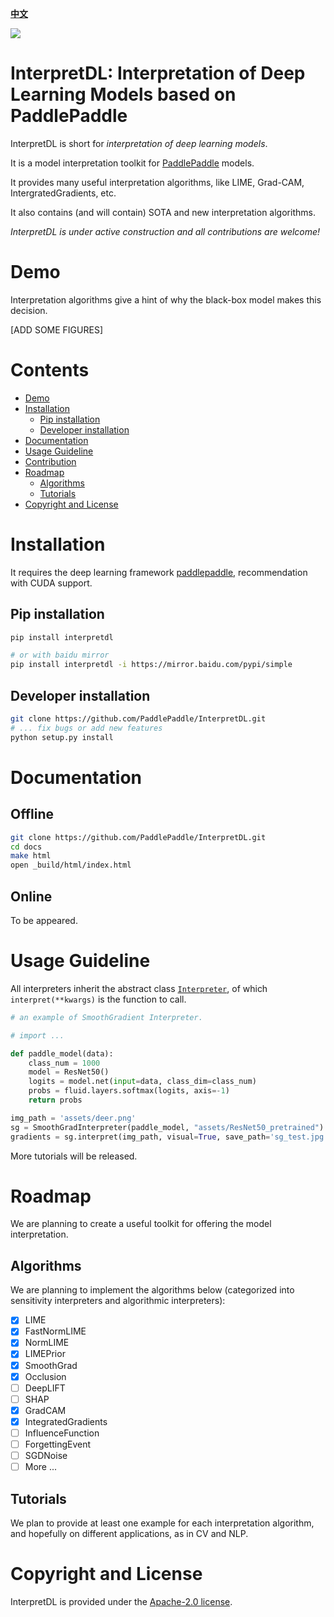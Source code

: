 [**中文**](./README_CN.md)

![](preview.png)

# InterpretDL: Interpretation of Deep Learning Models based on PaddlePaddle

InterpretDL is short for *interpretation of deep learning models*.

It is a model interpretation toolkit for [PaddlePaddle](https://github.com/PaddlePaddle/Paddle) models.

It provides many useful interpretation algorithms, like LIME, Grad-CAM, IntergratedGradients, etc.

It also contains (and will contain) SOTA and new interpretation algorithms.

*InterpretDL is under active construction and all contributions are welcome!*

# Demo

Interpretation algorithms give a hint of why the black-box model makes this decision.

[ADD SOME FIGURES]



# Contents

* [Demo](#demo)
* [Installation](#Installation)
    * [Pip installation](#)
    * [Developer installation](#developer-installation)
* [Documentation](#Documentation)
* [Usage Guideline](#Usage-Guideline)
* [Contribution](#Contribution)
* [Roadmap](#Roadmap)
    * [Algorithms](#Algorithms)
    * [Tutorials](#Tutorials)
* [Copyright and License](#Copyright-and-License)

# Installation

It requires the deep learning framework [paddlepaddle](https://www.paddlepaddle.org.cn/install/quick), recommendation with CUDA support.

## Pip installation

```bash
pip install interpretdl

# or with baidu mirror
pip install interpretdl -i https://mirror.baidu.com/pypi/simple
```

## Developer installation

```bash
git clone https://github.com/PaddlePaddle/InterpretDL.git
# ... fix bugs or add new features
python setup.py install
```



# Documentation

## Offline

```bash
git clone https://github.com/PaddlePaddle/InterpretDL.git
cd docs
make html
open _build/html/index.html
```

## Online

To be appeared.

# Usage Guideline

All interpreters inherit the abstract class [`Interpreter`](https://github.com/PaddlePaddle/InterpretDL/blob/4f7444160981e99478c26e2a52f8e40bd06bf644/interpretdl/interpreter/abc_interpreter.py), of which `interpret(**kwargs)` is the function to call.

```python
# an example of SmoothGradient Interpreter.

# import ...

def paddle_model(data):
    class_num = 1000
    model = ResNet50()
    logits = model.net(input=data, class_dim=class_num)
    probs = fluid.layers.softmax(logits, axis=-1)
    return probs

img_path = 'assets/deer.png'
sg = SmoothGradInterpreter(paddle_model, "assets/ResNet50_pretrained")
gradients = sg.interpret(img_path, visual=True, save_path='sg_test.jpg')
```



More tutorials will be released.

# Roadmap

We are planning to create a useful toolkit for offering the model interpretation.

## Algorithms

We are planning to implement the algorithms below (categorized into sensitivity interpreters and algorithmic interpreters):

- [x] LIME
- [x] FastNormLIME
- [x] NormLIME
- [x] LIMEPrior
- [x] SmoothGrad
- [x] Occlusion
- [ ] DeepLIFT
- [ ] SHAP
- [x] GradCAM
- [x] IntegratedGradients
- [ ] InfluenceFunction
- [ ] ForgettingEvent
- [ ] SGDNoise
- [ ] More ...

## Tutorials

We plan to provide at least one example for each interpretation algorithm, and hopefully on different applications, as in CV and NLP.

# Copyright and License

InterpretDL is provided under the [Apache-2.0 license](https://github.com/PaddlePaddle/InterpretDL/blob/master/LICENSE).
